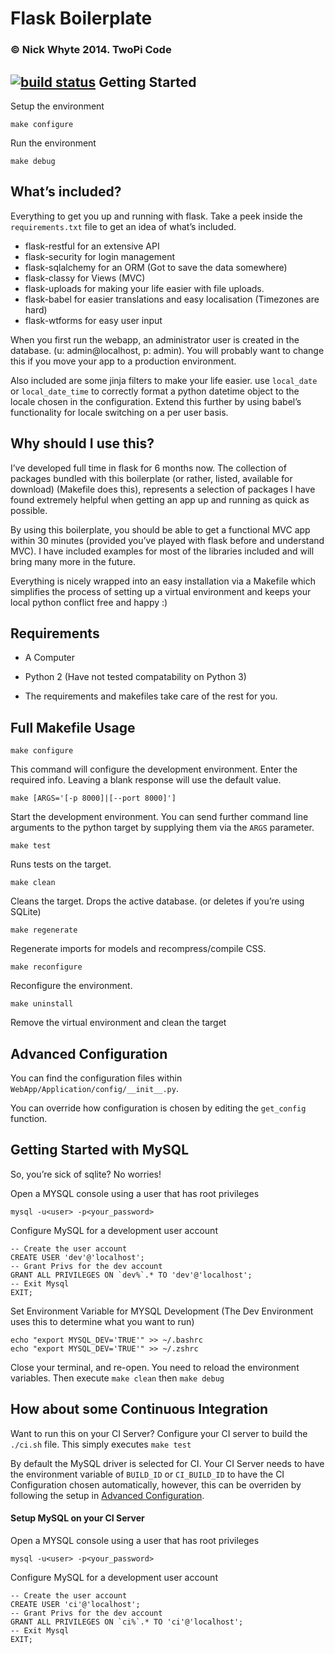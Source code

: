 Flask Boilerplate
=================

### © Nick Whyte 2014. TwoPi Code
[![build status](http://ci.nickwhyte.com/projects/2/status.png?ref=master)](http://ci.nickwhyte.com/projects/2?ref=master)
Getting Started
---------------

Setup the environment

~~~~~~~~~~~~~~~~~~~~~~~~~~~~~~~~~~~~~~~~~~~~~~~~~~~~~~~~~~~~~~~~~~~~~~~~~~~~~~~~
make configure
~~~~~~~~~~~~~~~~~~~~~~~~~~~~~~~~~~~~~~~~~~~~~~~~~~~~~~~~~~~~~~~~~~~~~~~~~~~~~~~~

Run the environment

~~~~~~~~~~~~~~~~~~~~~~~~~~~~~~~~~~~~~~~~~~~~~~~~~~~~~~~~~~~~~~~~~~~~~~~~~~~~~~~~
make debug
~~~~~~~~~~~~~~~~~~~~~~~~~~~~~~~~~~~~~~~~~~~~~~~~~~~~~~~~~~~~~~~~~~~~~~~~~~~~~~~~

What’s included?
----------------

Everything to get you up and running with flask. Take a peek inside the
`requirements.txt` file to get an idea of what’s included.

-   flask-restful for an extensive API
-   flask-security for login management
-   flask-sqlalchemy for an ORM (Got to save the data somewhere)
-   flask-classy for Views (MVC)
-   flask-uploads for making your life easier with file uploads.
-   flask-babel for easier translations and easy localisation (Timezones are
    hard)
-   flask-wtforms for easy user input

When you first run the webapp, an administrator user is created in the database.
(u: admin\@localhost, p: admin). You will probably want to change this if you
move your app to a production environment.

Also included are some jinja filters to make your life easier. use `local_date`
or `local_date_time` to correctly format a python datetime object to the locale
chosen in the configuration. Extend this further by using babel’s functionality
for locale switching on a per user basis.

Why should I use this?
----------------------

I’ve developed full time in flask for 6 months now. The collection of packages
bundled with this boilerplate (or rather, listed, available for download)
(Makefile does this), represents a selection of packages I have found extremely
helpful when getting an app up and running as quick as possible.

By using this boilerplate, you should be able to get a functional MVC app within
30 minutes (provided you’ve played with flask before and understand MVC). I have
included examples for most of the libraries included and will bring many more in
the future.

Everything is nicely wrapped into an easy installation via a Makefile which
simplifies the process of setting up a virtual environment and keeps your local
python conflict free and happy :)

Requirements
------------

-   A Computer

-   Python 2 (Have not tested compatability on Python 3)

-   The requirements and makefiles take care of the rest for you.

Full Makefile Usage
-------------------

~~~~~~~~~~~~~~~~~~~~~~~~~~~~~~~~~~~~~~~~~~~~~~~~~~~~~~~~~~~~~~~~~~~~~~~~~~~~~~~~
make configure
~~~~~~~~~~~~~~~~~~~~~~~~~~~~~~~~~~~~~~~~~~~~~~~~~~~~~~~~~~~~~~~~~~~~~~~~~~~~~~~~

This command will configure the development environment. Enter the required
info. Leaving a blank response will use the default value.

~~~~~~~~~~~~~~~~~~~~~~~~~~~~~~~~~~~~~~~~~~~~~~~~~~~~~~~~~~~~~~~~~~~~~~~~~~~~~~~~
make [ARGS='[-p 8000]|[--port 8000]']
~~~~~~~~~~~~~~~~~~~~~~~~~~~~~~~~~~~~~~~~~~~~~~~~~~~~~~~~~~~~~~~~~~~~~~~~~~~~~~~~

Start the development environment. You can send further command line arguments
to the python target  by supplying them via the `ARGS` parameter.

~~~~~~~~~~~~~~~~~~~~~~~~~~~~~~~~~~~~~~~~~~~~~~~~~~~~~~~~~~~~~~~~~~~~~~~~~~~~~~~~
make test
~~~~~~~~~~~~~~~~~~~~~~~~~~~~~~~~~~~~~~~~~~~~~~~~~~~~~~~~~~~~~~~~~~~~~~~~~~~~~~~~

Runs tests on the target.

~~~~~~~~~~~~~~~~~~~~~~~~~~~~~~~~~~~~~~~~~~~~~~~~~~~~~~~~~~~~~~~~~~~~~~~~~~~~~~~~
make clean
~~~~~~~~~~~~~~~~~~~~~~~~~~~~~~~~~~~~~~~~~~~~~~~~~~~~~~~~~~~~~~~~~~~~~~~~~~~~~~~~

Cleans the target. Drops the active database. (or deletes if you’re using
SQLite)

~~~~~~~~~~~~~~~~~~~~~~~~~~~~~~~~~~~~~~~~~~~~~~~~~~~~~~~~~~~~~~~~~~~~~~~~~~~~~~~~
make regenerate
~~~~~~~~~~~~~~~~~~~~~~~~~~~~~~~~~~~~~~~~~~~~~~~~~~~~~~~~~~~~~~~~~~~~~~~~~~~~~~~~

Regenerate imports for models and recompress/compile CSS.

~~~~~~~~~~~~~~~~~~~~~~~~~~~~~~~~~~~~~~~~~~~~~~~~~~~~~~~~~~~~~~~~~~~~~~~~~~~~~~~~
make reconfigure
~~~~~~~~~~~~~~~~~~~~~~~~~~~~~~~~~~~~~~~~~~~~~~~~~~~~~~~~~~~~~~~~~~~~~~~~~~~~~~~~

Reconfigure the environment.

~~~~~~~~~~~~~~~~~~~~~~~~~~~~~~~~~~~~~~~~~~~~~~~~~~~~~~~~~~~~~~~~~~~~~~~~~~~~~~~~
make uninstall
~~~~~~~~~~~~~~~~~~~~~~~~~~~~~~~~~~~~~~~~~~~~~~~~~~~~~~~~~~~~~~~~~~~~~~~~~~~~~~~~

Remove the virtual environment and clean the target

Advanced Configuration
----------------------

You can find the configuration files within
`WebApp/Application/config/__init__.py`.

You can override how configuration is chosen by editing the `get_config`
function.

Getting Started with MySQL
--------------------------

So, you’re sick of sqlite? No worries!

Open a MYSQL console using a user that has root privileges

~~~~~~~~~~~~~~~~~~~~~~~~~~~~~~~~~~~~~~~~~~~~~~~~~~~~~~~~~~~~~~~~~~~~~~~~~~~~~~~~
mysql -u<user> -p<your_password>
~~~~~~~~~~~~~~~~~~~~~~~~~~~~~~~~~~~~~~~~~~~~~~~~~~~~~~~~~~~~~~~~~~~~~~~~~~~~~~~~

Configure MySQL for a development user account

~~~~~~~~~~~~~~~~~~~~~~~~~~~~~~~~~~~~~~~~~~~~~~~~~~~~~~~~~~~~~~~~~~~~~~~~~~~~~~~~
-- Create the user account 
CREATE USER 'dev'@'localhost'; 
-- Grant Privs for the dev account 
GRANT ALL PRIVILEGES ON `dev%`.* TO 'dev'@'localhost'; 
-- Exit Mysql 
EXIT;
~~~~~~~~~~~~~~~~~~~~~~~~~~~~~~~~~~~~~~~~~~~~~~~~~~~~~~~~~~~~~~~~~~~~~~~~~~~~~~~~

Set Environment Variable for MYSQL Development (The Dev Environment uses this to
determine what you want to run)

~~~~~~~~~~~~~~~~~~~~~~~~~~~~~~~~~~~~~~~~~~~~~~~~~~~~~~~~~~~~~~~~~~~~~~~~~~~~~~~~
echo "export MYSQL_DEV='TRUE'" >> ~/.bashrc 
echo "export MYSQL_DEV='TRUE'" >> ~/.zshrc
~~~~~~~~~~~~~~~~~~~~~~~~~~~~~~~~~~~~~~~~~~~~~~~~~~~~~~~~~~~~~~~~~~~~~~~~~~~~~~~~

Close your terminal, and re-open. You need to reload the environment variables.
Then execute `make clean` then `make debug`

How about some Continuous Integration
-------------------------------------

Want to run this on your CI Server? Configure your CI server to build the
`./ci.sh`  file. This simply executes `make test`

By default the MySQL driver is selected for CI. Your CI Server needs to have the
environment variable of `BUILD_ID` or `CI_BUILD_ID` to have the CI Configuration
chosen automatically, however, this can be overriden by following the setup in
[Advanced Configuration][1].

[1]: <#advanced-configuration>

#### Setup MySQL on your CI Server

Open a MYSQL console using a user that has root privileges

~~~~~~~~~~~~~~~~~~~~~~~~~~~~~~~~~~~~~~~~~~~~~~~~~~~~~~~~~~~~~~~~~~~~~~~~~~~~~~~~
mysql -u<user> -p<your_password>
~~~~~~~~~~~~~~~~~~~~~~~~~~~~~~~~~~~~~~~~~~~~~~~~~~~~~~~~~~~~~~~~~~~~~~~~~~~~~~~~

Configure MySQL for a development user account

~~~~~~~~~~~~~~~~~~~~~~~~~~~~~~~~~~~~~~~~~~~~~~~~~~~~~~~~~~~~~~~~~~~~~~~~~~~~~~~~
-- Create the user account 
CREATE USER 'ci'@'localhost'; 
-- Grant Privs for the dev account 
GRANT ALL PRIVILEGES ON `ci%`.* TO 'ci'@'localhost'; 
-- Exit Mysql 
EXIT;
~~~~~~~~~~~~~~~~~~~~~~~~~~~~~~~~~~~~~~~~~~~~~~~~~~~~~~~~~~~~~~~~~~~~~~~~~~~~~~~~

 

 
